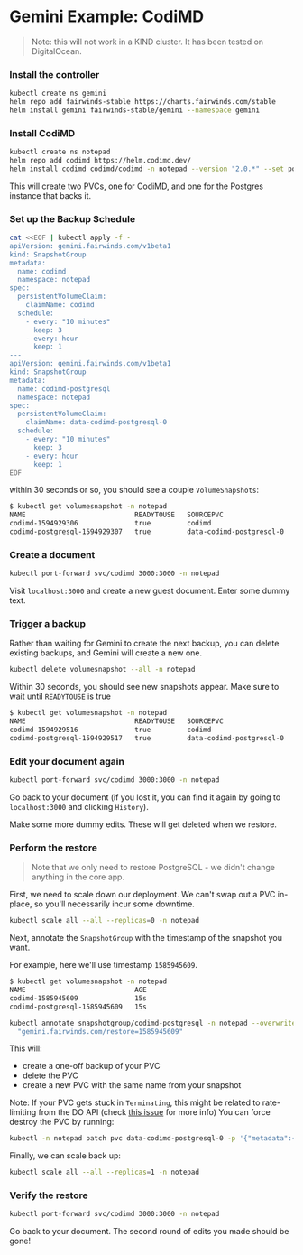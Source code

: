 # Gemini Example: CodiMD
> Note: this will not work in a KIND cluster. It has been tested on DigitalOcean.

### Install the controller
```bash
kubectl create ns gemini
helm repo add fairwinds-stable https://charts.fairwinds.com/stable
helm install gemini fairwinds-stable/gemini --namespace gemini
```

### Install CodiMD
```bash
kubectl create ns notepad
helm repo add codimd https://helm.codimd.dev/
helm install codimd codimd/codimd -n notepad --version "2.0.*" --set postgresql.postgresqlPassword=thisisnotasecret
```

This will create two PVCs, one for CodiMD, and one for the Postgres instance that backs it.

### Set up the Backup Schedule
```bash
cat <<EOF | kubectl apply -f -
apiVersion: gemini.fairwinds.com/v1beta1
kind: SnapshotGroup
metadata:
  name: codimd
  namespace: notepad
spec:
  persistentVolumeClaim:
    claimName: codimd
  schedule:
    - every: "10 minutes"
      keep: 3
    - every: hour
      keep: 1
---
apiVersion: gemini.fairwinds.com/v1beta1
kind: SnapshotGroup
metadata:
  name: codimd-postgresql
  namespace: notepad
spec:
  persistentVolumeClaim:
    claimName: data-codimd-postgresql-0
  schedule:
    - every: "10 minutes"
      keep: 3
    - every: hour
      keep: 1
EOF
```

within 30 seconds or so, you should see a couple `VolumeSnapshots`:
```bash
$ kubectl get volumesnapshot -n notepad
NAME                           READYTOUSE   SOURCEPVC                  SOURCESNAPSHOTCONTENT   RESTORESIZE   SNAPSHOTCLASS      SNAPSHOTCONTENT                                    CREATIONTIME   AGE
codimd-1594929306              true         codimd                                             2Gi           do-block-storage   snapcontent-2dac493e-116e-41b7-9ca2-cb797ac7c40b   17s            19s
codimd-postgresql-1594929307   true         data-codimd-postgresql-0                           8Gi           do-block-storage   snapcontent-300e10a1-945a-483f-a461-9b073c853ddf   16s            18s
```

### Create a document
```bash
kubectl port-forward svc/codimd 3000:3000 -n notepad
```

Visit `localhost:3000` and create a new guest document. Enter some dummy text.

### Trigger a backup
Rather than waiting for Gemini to create the next backup, you can delete existing
backups, and Gemini will create a new one.

```bash
kubectl delete volumesnapshot --all -n notepad
```

Within 30 seconds, you should see new snapshots appear. Make sure to wait until `READYTOUSE` is true
```bash
$ kubectl get volumesnapshot -n notepad
NAME                           READYTOUSE   SOURCEPVC                  SOURCESNAPSHOTCONTENT   RESTORESIZE   SNAPSHOTCLASS      SNAPSHOTCONTENT                                    CREATIONTIME   AGE
codimd-1594929516              true         codimd                                             2Gi           do-block-storage   snapcontent-e75421c6-c4ca-4bbf-81f4-a2fb0706b957   5s             7s
codimd-postgresql-1594929517   true         data-codimd-postgresql-0                           8Gi           do-block-storage   snapcontent-ad71c1f8-af7b-4cdc-85ba-e512a77095a3   4s             6s
```

### Edit your document again
```bash
kubectl port-forward svc/codimd 3000:3000 -n notepad
```

Go back to your document (if you lost it, you can find it again by going to
`localhost:3000` and clicking `History`).

Make some more dummy edits. These will get deleted when we restore.

### Perform the restore
> Note that we only need to restore PostgreSQL - we didn't change anything in the core app.

First, we need to scale down our deployment. We can't swap out a PVC in-place,
so you'll necessarily incur some downtime.

```bash
kubectl scale all --all --replicas=0 -n notepad
```

Next, annotate the `SnapshotGroup` with the timestamp of the snapshot you want.

For example, here we'll use timestamp `1585945609`.
```bash
$ kubectl get volumesnapshot -n notepad
NAME                           AGE
codimd-1585945609              15s
codimd-postgresql-1585945609   15s
```

```bash
kubectl annotate snapshotgroup/codimd-postgresql -n notepad --overwrite \
  "gemini.fairwinds.com/restore=1585945609"
```

This will:
* create a one-off backup of your PVC
* delete the PVC
* create a new PVC with the same name from your snapshot

Note: If your PVC gets stuck in `Terminating`, this might be related to rate-limiting from the DO API (check [this issue](https://github.com/FairwindsOps/gemini/issues/29) for more info) You can force destroy the PVC by running:

```bash
kubectl -n notepad patch pvc data-codimd-postgresql-0 -p '{"metadata":{"finalizers": []}}' --type=merge
```

Finally, we can scale back up:
```bash
kubectl scale all --all --replicas=1 -n notepad
```

### Verify the restore
```bash
kubectl port-forward svc/codimd 3000:3000 -n notepad
```
Go back to your document. The second round of edits you made should be gone!
